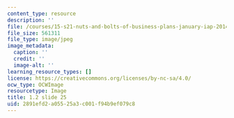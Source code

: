 ```yaml
---
content_type: resource
description: ''
file: /courses/15-s21-nuts-and-bolts-of-business-plans-january-iap-2014/2891efd2a05525a3c001f94b9ef079c8_1.2_slide_25.jpg
file_size: 561311
file_type: image/jpeg
image_metadata:
  caption: ''
  credit: ''
  image-alt: ''
learning_resource_types: []
license: https://creativecommons.org/licenses/by-nc-sa/4.0/
ocw_type: OCWImage
resourcetype: Image
title: 1.2 slide 25
uid: 2891efd2-a055-25a3-c001-f94b9ef079c8
---
```

